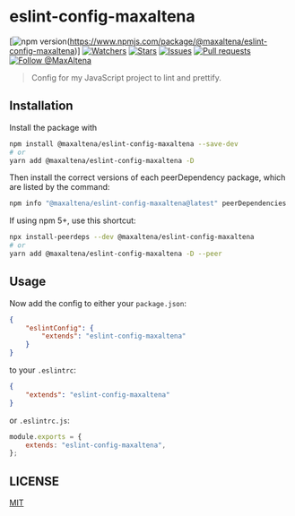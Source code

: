 # eslint-config-maxaltena

[![npm version](https://img.shields.io/npm/v/@maxaltena/eslint-config-maxaltena)(https://www.npmjs.com/package/@maxaltena/eslint-config-maxaltena)]
[![Watchers](https://img.shields.io/github/watchers/MaxAltena/eslint-config-maxaltena)](https://github.com/MaxAltena/eslint-config-maxaltena/watchers)
[![Stars](https://img.shields.io/github/stars/MaxAltena/eslint-config-maxaltena)](https://github.com/MaxAltena/eslint-config-maxaltena/stargazers)
[![Issues](https://img.shields.io/github/issues/MaxAltena/eslint-config-maxaltena)](https://github.com/MaxAltena/eslint-config-maxaltena/issues)
[![Pull requests](https://img.shields.io/github/issues-pr/MaxAltena/eslint-config-maxaltena)](https://github.com/MaxAltena/eslint-config-maxaltena/pulls)
[![Follow @MaxAltena](https://img.shields.io/github/followers/maxaltena?label=Follow&style=social)](https://github.com/MaxAltena)

> Config for my JavaScript project to lint and prettify.

## Installation

Install the package with

```sh
npm install @maxaltena/eslint-config-maxaltena --save-dev
# or
yarn add @maxaltena/eslint-config-maxaltena -D
```

Then install the correct versions of each peerDependency package, which are
listed by the command:

```sh
npm info "@maxaltena/eslint-config-maxaltena@latest" peerDependencies
```

If using npm 5+, use this shortcut:

```sh
npx install-peerdeps --dev @maxaltena/eslint-config-maxaltena
# or
yarn add @maxaltena/eslint-config-maxaltena -D --peer
```

## Usage

Now add the config to either your `package.json`:

```json
{
	"eslintConfig": {
		"extends": "eslint-config-maxaltena"
	}
}
```

to your `.eslintrc`:

```json
{
	"extends": "eslint-config-maxaltena"
}
```

or `.eslintrc.js`:

```js
module.exports = {
	extends: "eslint-config-maxaltena",
};
```

## LICENSE

[MIT](LICENSE)
